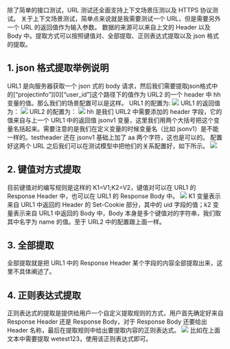 除了简单的接口测试，URL 测试还全面支持上下文场景压测以及 HTTPS 协议测试。
关于上下文场景测试，简单点来说就是我需要测试一个 URL，但是需要另外一个 URL 的返回值作为输入参数。
数据的来源可以来自上文的 Header 以及 Body 中。提取方式可以按照键值对、全部提取、正则表达式提取以及 json 格式的提取。

## 1. json 格式提取举例说明 
URL1 是向服务器获取一个 json 式的 body 请求，然后我们需要提取json格式中的[“projectinfo”][0][“user_id”]这个路径下的值作为 URL2 的一个 header 中 hh 变量的值。那么我们的场景配置可以是这样。
URL1 的配置为:
![](http://imgcache.tcecqpoc.fsphere.cn/image/mc.qcloudimg.com/static/img/f7795febc049a9a37ae7daa02209b1b9/image.png)
URL1 的返回值为：
![](http://imgcache.tcecqpoc.fsphere.cn/image/mc.qcloudimg.com/static/img/fca8b95b3ae01cb242868caf5af1157a/image.png)
URL2 的配置为：
![](http://imgcache.tcecqpoc.fsphere.cn/image/mc.qcloudimg.com/static/img/dfb34fc0ea55fdd206a53bbfbd7c1b05/image.png)
hh 是我们 URL2 中需要添加的 header 字段，它的值来自与上一个 URL1 中的返回值 jsonv1 变量，这里我们用两个大括号把这个变量名括起来。需要注意的是我们在定义变量的时候变量名（比如 jsonv1）是不能一样的。testheader 还在 jsonv1 基础上加了 aa 两个字符，这也是可以的。
配置好这两个 URL 之后我们可以在测试模型中把他们的关系配置好，如下所示。
![](http://imgcache.tcecqpoc.fsphere.cn/image/mc.qcloudimg.com/static/img/cff2175f11211283105d116b9105c96a/image.png)
## 2. 键值对方式提取 
目前键值对的编写规则是这样的 K1=V1;K2=V2，键值对可以在 URL1 的 Response Header 中，也可以在 URL1 的 Response Body 中。
![](http://imgcache.tcecqpoc.fsphere.cn/image/mc.qcloudimg.com/static/img/5bf90f04f94767b770f29ef8563cb718/image.png)
K1 变量表示来自 URL1 中返回的 Header 的 Set-Cookie 部分，其中的 uid 字段的值；k2 变量表示来自 URL1 中返回的 Body 中，Body 本身是多个键值对的字符串，我们取其中名字为 name 的值。至于 URL2 中的配置跟上面一样。

## 3. 全部提取
全部提取就是把 URL1 中的 Response Header 某个字段的内容全部提取出来，这里不具体阐述了。

## 4. 正则表达式提取
正则表达式的提取是提供给用户一个自定义提取规则的方式，用户首先确定好来自 Response Header 还是 Response Body，对于 Response Body 还要给出 Header 名称，最后在提取规则中给出要提取内容的正则表达式。
![](http://imgcache.tcecqpoc.fsphere.cn/image/mc.qcloudimg.com/static/img/a54fa65195ba64d01bf4d4546360950f/image.png)
比如在上面文本中需要提取 wetest123，使用该正则表达式即可。